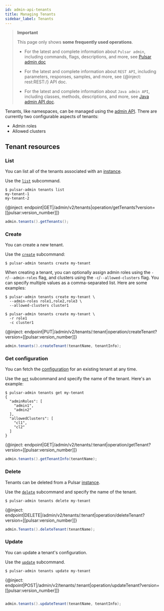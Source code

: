 ```yaml
---
id: admin-api-tenants
title: Managing Tenants
sidebar_label: Tenants
---
```


> **Important**
>
> This page only shows **some frequently used operations**.
>
> - For the latest and complete information about `Pulsar admin`, including commands, flags, descriptions, and more, see [Pulsar admin doc](https://pulsar.apache.org/tools/pulsar-admin/)
> 
> - For the latest and complete information about `REST API`, including parameters, responses, samples, and more, see {@inject: rest:REST:/} API doc.
> 
> - For the latest and complete information about `Java admin API`, including classes, methods, descriptions, and more, see [Java admin API doc](https://pulsar.apache.org/api/admin/).

Tenants, like namespaces, can be managed using the [admin API](admin-api-overview.md). There are currently two configurable aspects of tenants:

* Admin roles
* Allowed clusters

## Tenant resources

### List

You can list all of the tenants associated with an [instance](reference-terminology.md#instance).

<!--DOCUSAURUS_CODE_TABS-->
<!--pulsar-admin-->

Use the [`list`](reference-pulsar-admin.md#tenants-list) subcommand.

```shell
$ pulsar-admin tenants list
my-tenant-1
my-tenant-2
```

<!--REST API-->

{@inject: endpoint|GET|/admin/v2/tenants|operation/getTenants?version=[[pulsar:version_number]]}

<!--JAVA-->

```java
admin.tenants().getTenants();
```
<!--END_DOCUSAURUS_CODE_TABS-->

### Create

You can create a new tenant.

<!--DOCUSAURUS_CODE_TABS-->
<!--pulsar-admin-->

Use the [`create`](reference-pulsar-admin.md#tenants-create) subcommand:

```shell
$ pulsar-admin tenants create my-tenant
```

When creating a tenant, you can optionally assign admin roles using the `-r`/`--admin-roles`
flag, and clusters using the `-c`/`--allowed-clusters` flag. You can specify multiple values
as a comma-separated list. Here are some examples:

```shell
$ pulsar-admin tenants create my-tenant \
  --admin-roles role1,role2,role3 \
  --allowed-clusters cluster1

$ pulsar-admin tenants create my-tenant \
  -r role1
  -c cluster1
```
<!--REST API-->

{@inject: endpoint|PUT|/admin/v2/tenants/:tenant|operation/createTenant?version=[[pulsar:version_number]]}

<!--JAVA-->

```java
admin.tenants().createTenant(tenantName, tenantInfo);
```

<!--END_DOCUSAURUS_CODE_TABS-->

### Get configuration

You can fetch the [configuration](reference-configuration.md) for an existing tenant at any time.

<!--DOCUSAURUS_CODE_TABS-->
<!--pulsar-admin-->

Use the [`get`](reference-pulsar-admin.md#tenants-get) subcommand and specify the name of the tenant. Here's an example:

```shell
$ pulsar-admin tenants get my-tenant
{
  "adminRoles": [
    "admin1",
    "admin2"
  ],
  "allowedClusters": [
    "cl1",
    "cl2"
  ]
}
```
<!--REST API-->

{@inject: endpoint|GET|/admin/v2/tenants/:tenant|operation/getTenant?version=[[pulsar:version_number]]}

<!--JAVA-->

```java
admin.tenants().getTenantInfo(tenantName);
```

<!--END_DOCUSAURUS_CODE_TABS-->

### Delete

Tenants can be deleted from a Pulsar [instance](reference-terminology.md#instance).

<!--DOCUSAURUS_CODE_TABS-->
<!--pulsar-admin-->

Use the [`delete`](reference-pulsar-admin.md#tenants-delete) subcommand and specify the name of the tenant.

```shell
$ pulsar-admin tenants delete my-tenant
```

<!--REST API-->

{@inject: endpoint|DELETE|/admin/v2/tenants/:tenant|operation/deleteTenant?version=[[pulsar:version_number]]}

<!--JAVA-->

```java
admin.Tenants().deleteTenant(tenantName);
```
<!--END_DOCUSAURUS_CODE_TABS-->

### Update

You can update a tenant's configuration.

<!--DOCUSAURUS_CODE_TABS-->
<!--pulsar-admin-->

Use the [`update`](reference-pulsar-admin.md#tenants-update) subcommand.

```shell
$ pulsar-admin tenants update my-tenant
```

<!--REST API-->

{@inject: endpoint|POST|/admin/v2/tenants/:tenant|operation/updateTenant?version=[[pulsar:version_number]]}

<!--JAVA-->

```java

admin.tenants().updateTenant(tenantName, tenantInfo);
```

<!--END_DOCUSAURUS_CODE_TABS-->
